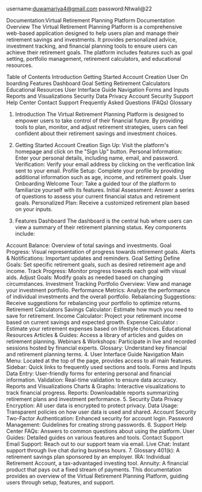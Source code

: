 username:duwamariya4@gmail.com
password:Ntwali@22

Documentation:Virtual Retirement Planning Platform Documentation
Overview
The Virtual Retirement Planning Platform is a comprehensive web-based application designed to help users plan and manage their retirement savings and investments. It provides personalized advice, investment tracking, and financial planning tools to ensure users can achieve their retirement goals. The platform includes features such as goal setting, portfolio management, retirement calculators, and educational resources.

Table of Contents
Introduction
Getting Started
Account Creation
User On boarding
Features
Dashboard
Goal Setting
Retirement Calculators
Educational Resources
User Interface Guide
Navigation
Forms and Inputs
Reports and Visualizations
Security
Data Privacy
Account Security
Support
Help Center
Contact Support
Frequently Asked Questions (FAQs)
Glossary
1. Introduction
The Virtual Retirement Planning Platform is designed to empower users to take control of their financial future. By providing tools to plan, monitor, and adjust retirement strategies, users can feel confident about their retirement savings and investment choices.

2. Getting Started
Account Creation
Sign Up: Visit the platform's homepage and click on the "Sign Up" button.
Personal Information: Enter your personal details, including name, email, and password.
Verification: Verify your email address by clicking on the verification link sent to your email.
Profile Setup: Complete your profile by providing additional information such as age, income, and retirement goals.
User Onboarding
Welcome Tour: Take a guided tour of the platform to familiarize yourself with its features.
Initial Assessment: Answer a series of questions to assess your current financial status and retirement goals.
Personalized Plan: Receive a customized retirement plan based on your inputs.
3. Features
Dashboard
The dashboard is the central hub where users can view a summary of their retirement planning status. Key components include:

Account Balance: Overview of total savings and investments.
Goal Progress: Visual representation of progress towards retirement goals.
Alerts & Notifications: Important updates and reminders.
Goal Setting
Define Goals: Set specific retirement goals, such as desired retirement age and income.
Track Progress: Monitor progress towards each goal with visual aids.
Adjust Goals: Modify goals as needed based on changing circumstances.
Investment Tracking
Portfolio Overview: View and manage your investment portfolio.
Performance Metrics: Analyze the performance of individual investments and the overall portfolio.
Rebalancing Suggestions: Receive suggestions for rebalancing your portfolio to optimize returns.
Retirement Calculators
Savings Calculator: Estimate how much you need to save for retirement.
Income Calculator: Project your retirement income based on current savings and expected growth.
Expense Calculator : Estimate your retirement expenses based on lifestyle choices.
Educational Resources
Articles & Guides: Access a library of articles and guides on retirement planning.
Webinars & Workshops: Participate in live and recorded sessions hosted by financial experts.
Glossary: Understand key financial and retirement planning terms.
4. User Interface Guide
Navigation
Main Menu: Located at the top of the page, provides access to all main features.
Sidebar: Quick links to frequently used sections and tools.
Forms and Inputs
Data Entry: User-friendly forms for entering personal and financial information.
Validation: Real-time validation to ensure data accuracy.
Reports and Visualizations
Charts & Graphs: Interactive visualizations to track financial progress.
Reports: Downloadable reports summarizing retirement plans and investment performance.
5. Security
Data Privacy
Encryption: All user data is encrypted to protect privacy.
Data Usage: Transparent policies on how user data is used and shared.
Account Security
Two-Factor Authentication: Enhanced security for account login.
Password Management: Guidelines for creating strong passwords.
6. Support
Help Center
FAQs: Answers to common questions about using the platform.
User Guides: Detailed guides on various features and tools.
Contact Support
Email Support: Reach out to our support team via email.
Live Chat: Instant support through live chat during business hours.
7. Glossary
401(k): A retirement savings plan sponsored by an employer.
IRA: Individual Retirement Account, a tax-advantaged investing tool.
Annuity: A financial product that pays out a fixed stream of payments.
This documentation provides an overview of the Virtual Retirement Planning Platform, guiding users through setup, features, and support.
